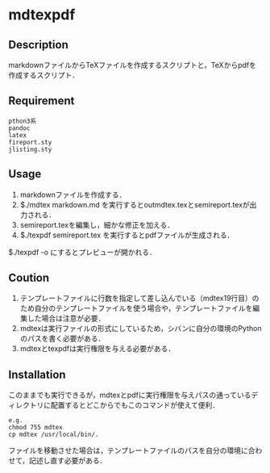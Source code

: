 # mdtexpdf
## Description
markdownファイルからTeXファイルを作成するスクリプトと，TeXからpdfを作成するスクリプト．

## Requirement
```
pthon3系
pandoc
latex
fireport.sty
jlisting.sty
```

## Usage
1. markdownファイルを作成する．
2. $./mdtex markdown.md を実行するとoutmdtex.texとsemireport.texが出力される．
3. semireport.texを編集し，細かな修正を加える．
4. $./texpdf semireport.tex を実行するとpdfファイルが生成される．

$./texpdf -o にするとプレビューが開かれる．

## Coution
1. テンプレートファイルに行数を指定して差し込んでいる（mdtex19行目）のため自分のテンプレートファイルを使う場合や，テンプレートファイルを編集した場合は注意が必要．
2. mdtexは実行ファイルの形式にしているため，シバンに自分の環境のPythonのパスを書く必要がある．
3. mdtexとtexpdfは実行権限を与える必要がある．

## Installation
このままでも実行できるが，mdtexとpdfに実行権限を与えパスの通っているディレクトリに配置するとどこからでもこのコマンドが使えて便利．
```
e.g.
chmod 755 mdtex
cp mdtex /usr/local/bin/.

```
ファイルを移動させた場合は，テンプレートファイルのパスを自分の環境に合わせて，記述し直す必要がある．
